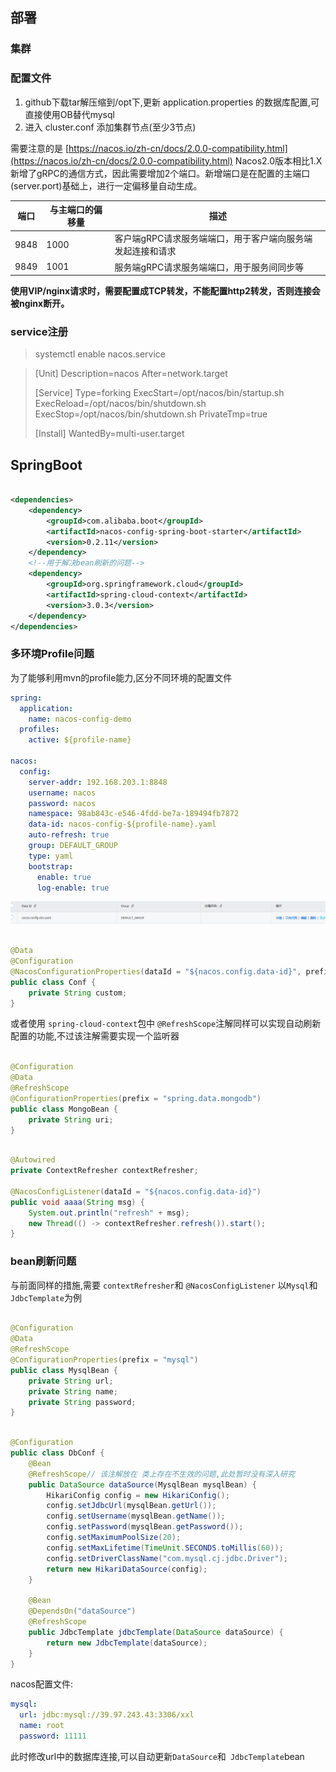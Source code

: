 ## 部署

### 集群

### 配置文件

1. github下载tar解压缩到/opt下,更新 application.properties 的数据库配置,可直接使用OB替代mysql
2. 进入 cluster.conf 添加集群节点(至少3节点)

需要注意的是
[https://nacos.io/zh-cn/docs/2.0.0-compatibility.html](https://nacos.io/zh-cn/docs/2.0.0-compatibility.html)
Nacos2.0版本相比1.X新增了gRPC的通信方式，因此需要增加2个端口。新增端口是在配置的主端口(server.port)基础上，进行一定偏移量自动生成。

| 端口   | 与主端口的偏移量 | 描述                              |
|------|----------|---------------------------------|
| 9848 | 1000     | 客户端gRPC请求服务端端口，用于客户端向服务端发起连接和请求 |
| 9849 | 1001     | 服务端gRPC请求服务端端口，用于服务间同步等         |

**使用VIP/nginx请求时，需要配置成TCP转发，不能配置http2转发，否则连接会被nginx断开。**

### service注册

> systemctl enable nacos.service

> [Unit]
> Description=nacos
> After=network.target
>
> [Service]
> Type=forking
> ExecStart=/opt/nacos/bin/startup.sh
> ExecReload=/opt/nacos/bin/shutdown.sh
> ExecStop=/opt/nacos/bin/shutdown.sh
> PrivateTmp=true
>
> [Install]
> WantedBy=multi-user.target

## SpringBoot

```xml

<dependencies>
    <dependency>
        <groupId>com.alibaba.boot</groupId>
        <artifactId>nacos-config-spring-boot-starter</artifactId>
        <version>0.2.11</version>
    </dependency>
    <!--用于解决bean刷新的问题-->
    <dependency>
        <groupId>org.springframework.cloud</groupId>
        <artifactId>spring-cloud-context</artifactId>
        <version>3.0.3</version>
    </dependency>
</dependencies>
```

### 多环境Profile问题

为了能够利用mvn的profile能力,区分不同环境的配置文件

```yaml
spring:
  application:
    name: nacos-config-demo
  profiles:
    active: ${profile-name}

nacos:
  config:
    server-addr: 192.168.203.1:8848
    username: nacos
    password: nacos
    namespace: 98ab843c-e546-4fdd-be7a-189494fb7872
    data-id: nacos-config-${profile-name}.yaml
    auto-refresh: true
    group: DEFAULT_GROUP
    type: yaml
    bootstrap:
      enable: true
      log-enable: true

```

![1](/images/nacos_1.png)

```java

@Data
@Configuration
@NacosConfigurationProperties(dataId = "${nacos.config.data-id}", prefix = "", autoRefreshed = true)
public class Conf {
    private String custom;
}
```

或者使用 `spring-cloud-context`包中 `@RefreshScope`注解同样可以实现自动刷新配置的功能,不过该注解需要实现一个监听器

```java

@Configuration
@Data
@RefreshScope
@ConfigurationProperties(prefix = "spring.data.mongodb")
public class MongoBean {
    private String uri;
}

```

```java

@Autowired
private ContextRefresher contextRefresher;

@NacosConfigListener(dataId = "${nacos.config.data-id}")
public void aaaa(String msg) {
    System.out.println("refresh" + msg);
    new Thread(() -> contextRefresher.refresh()).start();
}
```

### bean刷新问题

与前面同样的措施,需要 `contextRefresher`和 `@NacosConfigListener`
以`Mysql`和`JdbcTemplate`为例

```java

@Configuration
@Data
@RefreshScope
@ConfigurationProperties(prefix = "mysql")
public class MysqlBean {
    private String url;
    private String name;
    private String password;
}
```

```java

@Configuration
public class DbConf {
    @Bean
    @RefreshScope// 该注解放在 类上存在不生效的问题,此处暂时没有深入研究
    public DataSource dataSource(MysqlBean mysqlBean) {
        HikariConfig config = new HikariConfig();
        config.setJdbcUrl(mysqlBean.getUrl());
        config.setUsername(mysqlBean.getName());
        config.setPassword(mysqlBean.getPassword());
        config.setMaximumPoolSize(20);
        config.setMaxLifetime(TimeUnit.SECONDS.toMillis(60));
        config.setDriverClassName("com.mysql.cj.jdbc.Driver");
        return new HikariDataSource(config);
    }

    @Bean
    @DependsOn("dataSource")
    @RefreshScope
    public JdbcTemplate jdbcTemplate(DataSource dataSource) {
        return new JdbcTemplate(dataSource);
    }
}
```

nacos配置文件:

```yaml
mysql:
  url: jdbc:mysql://39.97.243.43:3306/xxl
  name: root
  password: 11111
```

此时修改url中的数据库连接,可以自动更新`DataSource`和` JdbcTemplate`bean
